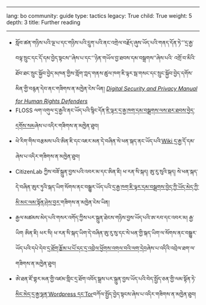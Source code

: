 

---

lang: bo
community: guide
type: tactics
legacy: True
child: True
weight: 5
depth: 3
title: Further reading

---

- སློབ་ཚན་གཉིས་པའི་ལྔ་པ་དང་གཉིས་པའི་དྲུག་པའི་ནང་འགྲེལ་བརྗོད་ཞུས་ཡོད་པའི་གནད་དོན་ཏེ་’’དྲ་རྒྱ་བལྟ་སྲུང་དང་དོ་དམ་བྱེད་སྟངས’’ཞེས་པ་དང་’’ཉེན་གཡོལ་བྱ་ཐབས་དམ་བསྒྲགས’’ཞེས་པའི་ འགྲོ་བ་མིའི་ཐོབ་ཐང་སྲུང་སྐྱོབ་བྱེད་མཁན་གྱིས་གློག་ཀླད་གནས་ཚུལ་ཁག་ཇི་ལྟར་སྦ་གསང་དང་སྲུང་སྐྱོབ་བྱེད་དགོས་མིན་གྱི་བརྙན་དེབ་ནང་གཟིགས་ན་མཁྱེན་ངེས་ཡིན། [*Digital Security and Privacy Manual for Human Rights Defenders*](http://www.frontlinedefenders.org/esecman)
- FLOSS ལག་འགུལ་དྲ་རྒྱའི་ནང་ཡོད་པའི་སྙིང་དོན་[ཇི་ལྟར་དྲ་རྒྱ་ཁག་དམ་བསྒྲགས་ལས་ཐར་ཐབས་བྱེད་དགོས་སམ](https://www.howtobypassinternetcensorship.org/)ཞེས་པ་འདིར་གཟིགས་ན་མཁྱེན་ཐུབ།
- ཕེ་རིག་གིས་བརྩམས་པའི་ཨིན་ཇི་དང་འཇར་མན་དེ་བཞིན་སེ་ཕན་སྐད་ནང་ཡོད་པའི་[Wiki དྲ་རྒྱ་](http://en.cship.org/wiki/Main_Page)དོ་དམ་ཞེས་པ་འདིར་གཟིགས་ན་མཁྱེན་ཐུབ། 
- CitizenLab ཀྱིས་བཟོ་སྐྲུན་བྱས་པའི་འབར་མ་དང་ཨིན་ཇི། ཕ་རན་སི་སྐད། ཨུ་རུ་སུའི་སྐད། སེ་ཕན་སྐད་དེ་བཞིན་ཨུར་ཏུའི་སྐད་ཡིག་སོགས་ནང་བསྒྱུར་ཡོད་པའི་[དྲ་རྒྱ་ཁག་ཇི་ལྟར་དམ་བསྒྲགས་བྱེད་ཀྱི་ཡོད་མེད་ཀྱི་མི་མང་ལམ་སྟོན་ཤེས་བྱར་](http://citizenlab.org/guides/everyones-guide-english.pdf)གཟིགས་ན་མཁྱེན་ངེས་ཡིན།
- རྒྱལ་མཚམས་མེད་པའི་གསར་འགོད་ཀྱིས་པར་སྐྲུན་ཐེངས་གཉིས་བྱས་ཡོད་པའི་ཨ་རབ་དང་འབར་མ། རྒྱ་ཡིག ཨིན་ཇི། ཕར་སི། ཕ་རན་སི་སྐད་ཡིག་དེ་བཞིན་ཨུ་རུ་སུ་དང་སེ་ཕན་གྱི་སྐད་ཡིག་ལ་སོགས་ནང་བསྒྱུར་ཡོད་པའི་དཔེ་དེབ་[དྲ་ཐོག་རྩོམ་པ་པོ་དང་དྲ་འབྲེལ་ཕྱོགས་འགལ་བའི་ལག་དེབ](http://www.rsf.org/IMG/pdf/Bloggers_Handbook2.pdf)ཞེས་པ་འདིའི་འབྲེལ་ཐག་ལ་གཟིགས་ན་མཁྱེན་ཐུབ།
- ཨེ་ཐན་ཛོ་གྷར་མན་གྱི་འཛམ་གླིང་དྲ་ཐོག་འབོད་སྒྲས་པར་སྐྲུན་བྱས་ཡོད་པའི་བེད་སྤྱོད་ཅན་གྱི་ལམ་སྟོན་ཏེ་[མིང་མེད་དྲ་རྒྱ་ལྷན་Wordpress དང་Tor](http://advocacy.globalvoicesonline.org/tools/guide/)བཀོལ་སྤྱོད་བྱེད་སྟངས་ཞེས་པ་འདིར་གཟིགས་ན་མཁྱེན་ཐུབ།


